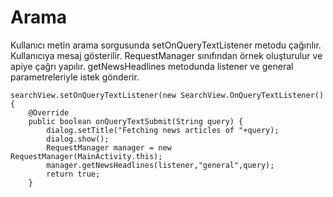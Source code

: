# Arama

Kullanıcı metin arama sorgusunda setOnQueryTextListener metodu çağırılır. Kullanıcıya mesaj gösterilir. RequestManager sınıfından örnek oluşturulur ve apiye çağrı yapılır. getNewsHeadlines metodunda listener ve general parametreleriyle istek gönderir.

```
searchView.setOnQueryTextListener(new SearchView.OnQueryTextListener() {
    @Override
    public boolean onQueryTextSubmit(String query) {
        dialog.setTitle("Fetching news articles of "+query);
        dialog.show();
        RequestManager manager = new RequestManager(MainActivity.this);
        manager.getNewsHeadlines(listener,"general",query);
        return true;
    }
```
